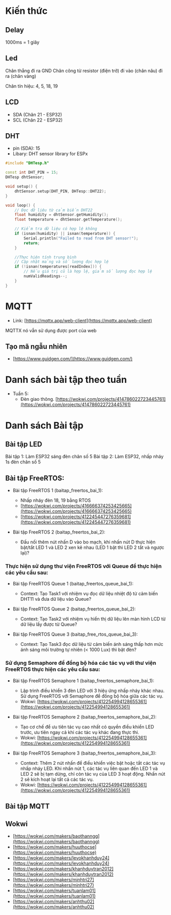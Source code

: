 # Kiến thức

## Delay
1000ms = 1 giây

## Led
Chân thẳng đi ra GND
Chân công từ resistor (điện trở) đi vào (chân nâu) đi ra (chân vàng)

Chân tín hiệu: 4, 5, 18, 19

## LCD
- SDA (Chân 21 - ESP32)
- SCL (Chân 22 - ESP32)

## DHT
- pin (SDA): 15
- Libary: DHT sensor library for ESPx

```cpp
#include "DHTesp.h"

const int DHT_PIN = 15;
DHTesp dhtSensor;

void setup() {
    dhtSensor.setup(DHT_PIN, DHTesp::DHT22);
}

void loop() {
    // Đọc dữ liệu từ cảm biến DHT22
    float humidity = dhtSensor.getHumidity();
    float temperature = dhtSensor.getTemperature();

    // Kiểm tra dữ liệu có hợp lệ không
    if (isnan(humidity) || isnan(temperature)) {
        Serial.println("Failed to read from DHT sensor!");
        return;
    }

    //Thực hiện tính trung bình
    // Cập nhật mảng và số lượng đọc hợp lệ
    if (!isnan(temperatures[readIndex])) {
        // Nếu giá trị cũ là hợp lệ, giảm số lượng đọc hợp lệ
        numValidReadings--;
    }
}

```

# MQTT
- Link: [https://mqttx.app/web-client](https://mqttx.app/web-client)

MQTTX nó vẫn sử dụng được port của web

## Tạo mã ngẫu nhiên
- [https://www.guidgen.com/](https://www.guidgen.com/)


# Danh sách bài tập theo tuần
- Tuần 5: 
    - Đèn giao thông. [https://wokwi.com/projects/414786022723445761](https://wokwi.com/projects/414786022723445761)

# Danh sách Bài tập
## Bài tập LED
Bài tập 1: Làm ESP32 sáng đèn chân số 5
Bài tập 2: Làm ESP32, nhấp nháy 1s đèn chân số 5

## Bài tập FreeRTOS:
- Bài tập FreeRTOS 1 (baitap_freertos_bai_1): 
    - Nhấp nháy đèn 18, 19 bằng RTOS 
    - [https://wokwi.com/projects/416666374253425665](https://wokwi.com/projects/416666374253425665)
    - [https://wokwi.com/projects/412245447276359681](https://wokwi.com/projects/412245447276359681)

- Bài tập FreeRTOS 2 (baitap_freertos_bai_2):
    - Đấu nối thêm nút nhấn D vào bo mạch, khi nhấn nút D thực hiện bật/tắt LED 1 và LED 2 xen kẽ nhau (LED 1 bật thì LED 2 tắt và ngược lại)?

### Thực hiện sử dụng thư viện FreeRTOS với Queue để thực hiện các yêu cầu sau:
- Bài tập FreeRTOS Queue 1 (baitap_freertos_queue_bai_1):
    - Context: Tạo Task1 với nhiệm vụ đọc dữ liệu nhiệt độ từ cảm biến DHT11 và đưa dữ liệu vào Queue?

- Bài tập FreeRTOS Queue 2 (baitap_freertos_queue_bai_2):
    - Context: Tạo Task2 với nhiệm vụ hiển thị dữ liệu lên màn hình LCD từ dữ liệu lấy được từ Queue?

- Bài tập FreeRTOS Queue 3 (baitap_free_rtos_queue_bai_3):
    - Context: Tạo Task3 đọc dữ liệu từ cảm biến ánh sáng thấp hơn mức ánh sáng môi trường tự nhiên (< 1000 Lux) thì bật đèn?


### Sử dụng Semaphore để đồng bộ hóa các tác vụ với thư viện FreeRTOS thực hiện các yêu cầu sau: 
- Bài tập FreeRTOS Semaphore 1 (baitap_freertos_semaphore_bai_1):
    - Lập trình điều khiển 3 đèn LED với 3 hiệu ứng nhấp nháy khác nhau. Sử dụng FreeRTOS với Semaphore để đồng bộ hóa giữa các tác vụ. 
    - Wokwi: [https://wokwi.com/projects/412254994128655361](https://wokwi.com/projects/412254994128655361)

- Bài tập FreeRTOS Semaphore 2 (baitap_freertos_semaphore_bai_2):
    - Tạo cơ chế để ưu tiên tác vụ cao nhất có quyền điều khiển LED trước, ưu tiên ngay cả khi các tác vụ khác đang thực thi.
    - Wokwi: [https://wokwi.com/projects/412254994128655361](https://wokwi.com/projects/412254994128655361)

- Bài tập FreeRTOS Semaphore 3 (baitap_freertos_semaphore_bai_3):
    - Context: Thêm 2 nút nhấn để điều khiển việc bật hoặc tắt các tác vụ nhấp nháy LED. Khi nhấn nút 1, các tác vụ liên quan đến LED 1 và LED 2 sẽ bị tạm dừng, chỉ còn tác vụ của LED 3 hoạt động. Nhấn nút 2 sẽ kích hoạt lại tất cả các tác vụ.
    - Wokwi: [https://wokwi.com/projects/412254994128655361](https://wokwi.com/projects/412254994128655361)

## Bài tập MQTT


## Wokwi
- [https://wokwi.com/makers/baothanngg](https://wokwi.com/makers/baothanngg)
- [https://wokwi.com/makers/huuthocse](https://wokwi.com/makers/huuthocse)
- [https://wokwi.com/makers/levokhanhduy24](https://wokwi.com/makers/levokhanhduy24)
- [https://wokwi.com/makers/khanhduytran2012](https://wokwi.com/makers/khanhduytran2012)
- [https://wokwi.com/makers/minhtri27](https://wokwi.com/makers/minhtri27)
- [https://wokwi.com/makers/tuanlam01](https://wokwi.com/makers/tuanlam01)
- [https://wokwi.com/makers/anhthu02](https://wokwi.com/makers/anhthu02)
